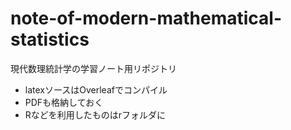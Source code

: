# note-of-modern-mathematical-statistics
現代数理統計学の学習ノート用リポジトリ
- latexソースはOverleafでコンパイル
- PDFも格納しておく
- Rなどを利用したものはrフォルダに
